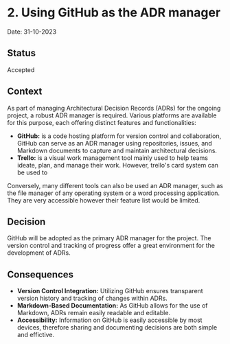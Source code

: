 # 2. Using GitHub as the ADR manager

Date: 31-10-2023

## Status

Accepted

## Context

As part of managing Architectural Decision Records (ADRs) for the ongoing project, a robust ADR manager is required. Various platforms are available for this purpose, each offering distinct features and functionalities:
* **GitHub:**  is a code hosting platform for version control and collaboration, GitHub can serve as an ADR manager using repositories, issues, and Markdown documents to capture and maintain architectural decisions.
* **Trello:** is a visual work management tool mainly used to help teams ideate, plan, and manage their work. However, trello's card system can be used to 

Conversely, many different tools can also be used an ADR manager, such as the file manager of any operating system or a word processing application. They are very accessible however their feature list would be limited.

## Decision

GitHub will be adopted as the primary ADR manager for the project. The version control and tracking of progress offer a great environment for the development of ADRs. 

## Consequences

* **Version Control Integration:** Utilizing GitHub ensures transparent version history and tracking of changes within ADRs.
* **Markdown-Based Documentation:** As GitHub allows for the use of Markdown, ADRs remain easily readable and editable.
* **Accessibility:** Information on GitHub is easily accessible by most devices, therefore sharing and documenting decisions are both simple and effictive.
